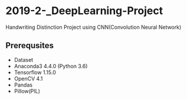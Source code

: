 # 2019-2-_DeepLearning-Project
Handwriting Distinction Project using CNN(Convolution Neural Network)

## Prerequsites
- Dataset
- Anaconda3 4.4.0 (Python 3.6)
- Tensorflow 1.15.0
- OpenCV 4.1
- Pandas
- Pillow(PIL)
